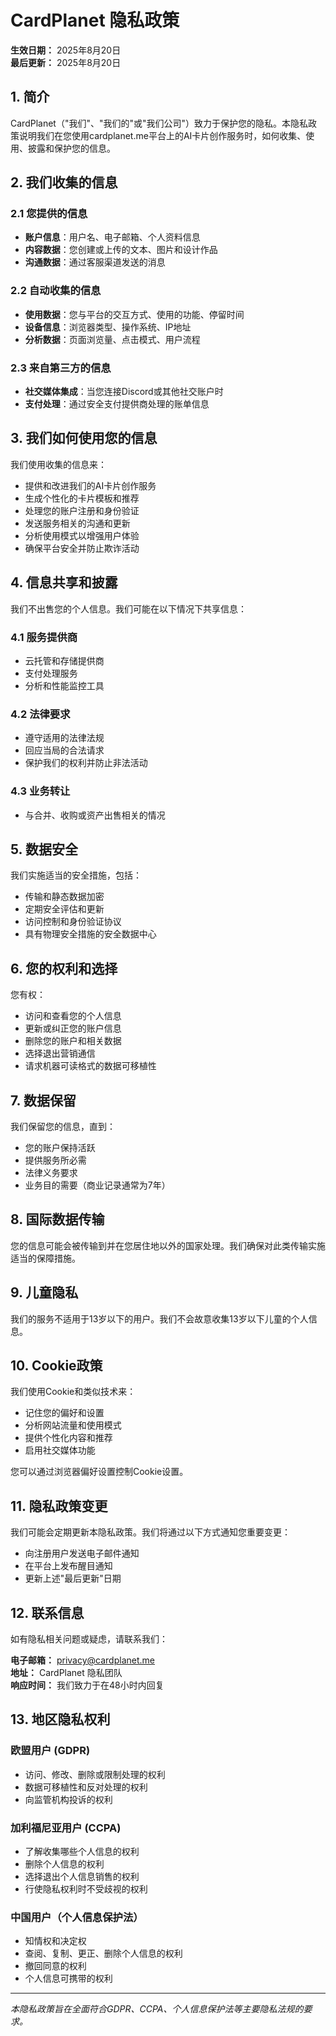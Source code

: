 # CardPlanet 隐私政策

**生效日期：** 2025年8月20日  
**最后更新：** 2025年8月20日

## 1. 简介

CardPlanet（"我们"、"我们的"或"我们公司"）致力于保护您的隐私。本隐私政策说明我们在您使用cardplanet.me平台上的AI卡片创作服务时，如何收集、使用、披露和保护您的信息。

## 2. 我们收集的信息

### 2.1 您提供的信息
- **账户信息**：用户名、电子邮箱、个人资料信息
- **内容数据**：您创建或上传的文本、图片和设计作品
- **沟通数据**：通过客服渠道发送的消息

### 2.2 自动收集的信息
- **使用数据**：您与平台的交互方式、使用的功能、停留时间
- **设备信息**：浏览器类型、操作系统、IP地址
- **分析数据**：页面浏览量、点击模式、用户流程

### 2.3 来自第三方的信息
- **社交媒体集成**：当您连接Discord或其他社交账户时
- **支付处理**：通过安全支付提供商处理的账单信息

## 3. 我们如何使用您的信息

我们使用收集的信息来：
- 提供和改进我们的AI卡片创作服务
- 生成个性化的卡片模板和推荐
- 处理您的账户注册和身份验证
- 发送服务相关的沟通和更新
- 分析使用模式以增强用户体验
- 确保平台安全并防止欺诈活动

## 4. 信息共享和披露

我们不出售您的个人信息。我们可能在以下情况下共享信息：

### 4.1 服务提供商
- 云托管和存储提供商
- 支付处理服务
- 分析和性能监控工具

### 4.2 法律要求
- 遵守适用的法律法规
- 回应当局的合法请求
- 保护我们的权利并防止非法活动

### 4.3 业务转让
- 与合并、收购或资产出售相关的情况

## 5. 数据安全

我们实施适当的安全措施，包括：
- 传输和静态数据加密
- 定期安全评估和更新
- 访问控制和身份验证协议
- 具有物理安全措施的安全数据中心

## 6. 您的权利和选择

您有权：
- 访问和查看您的个人信息
- 更新或纠正您的账户信息
- 删除您的账户和相关数据
- 选择退出营销通信
- 请求机器可读格式的数据可移植性

## 7. 数据保留

我们保留您的信息，直到：
- 您的账户保持活跃
- 提供服务所必需
- 法律义务要求
- 业务目的需要（商业记录通常为7年）

## 8. 国际数据传输

您的信息可能会被传输到并在您居住地以外的国家处理。我们确保对此类传输实施适当的保障措施。

## 9. 儿童隐私

我们的服务不适用于13岁以下的用户。我们不会故意收集13岁以下儿童的个人信息。

## 10. Cookie政策

我们使用Cookie和类似技术来：
- 记住您的偏好和设置
- 分析网站流量和使用模式
- 提供个性化内容和推荐
- 启用社交媒体功能

您可以通过浏览器偏好设置控制Cookie设置。

## 11. 隐私政策变更

我们可能会定期更新本隐私政策。我们将通过以下方式通知您重要变更：
- 向注册用户发送电子邮件通知
- 在平台上发布醒目通知
- 更新上述"最后更新"日期

## 12. 联系信息

如有隐私相关问题或疑虑，请联系我们：

**电子邮箱：** privacy@cardplanet.me  
**地址：** CardPlanet 隐私团队  
**响应时间：** 我们致力于在48小时内回复

## 13. 地区隐私权利

### 欧盟用户 (GDPR)
- 访问、修改、删除或限制处理的权利
- 数据可移植性和反对处理的权利
- 向监管机构投诉的权利

### 加利福尼亚用户 (CCPA)
- 了解收集哪些个人信息的权利
- 删除个人信息的权利
- 选择退出个人信息销售的权利
- 行使隐私权利时不受歧视的权利

### 中国用户（个人信息保护法）
- 知情权和决定权
- 查阅、复制、更正、删除个人信息的权利
- 撤回同意的权利
- 个人信息可携带的权利

---

*本隐私政策旨在全面符合GDPR、CCPA、个人信息保护法等主要隐私法规的要求。*